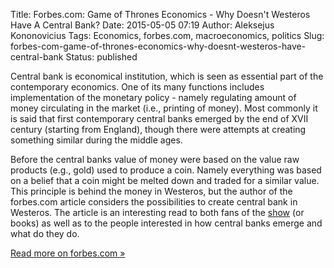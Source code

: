 Title: Forbes.com: Game of Thrones Economics - Why Doesn't Westeros Have A Central Bank?
Date: 2015-05-05 07:19
Author: Aleksejus Kononovicius
Tags: Economics, forbes.com, macroeconomics, politics
Slug: forbes-com-game-of-thrones-economics-why-doesnt-westeros-have-central-bank
Status: published

Central
bank is economical institution, which is seen as essential part of the
contemporary economics. One of its many functions includes
implementation of the monetary policy - namely regulating amount of
money circulating in the market (i.e., printing of money). Most commonly
it is said that first contemporary central banks emerged by the end of
XVII century (starting from England), though there were attempts at
creating something similar during the middle ages.

Before the central banks value of money were based on the value raw
products (e.g., gold) used to produce a coin. Namely everything was
based on a belief that a coin might be melted down and traded for a
similar value. This principle is behind the money in Westeros, but the
author of the forbes.com article considers the possibilities to create
central bank in Westeros. The article is an interesting read to both
fans of the [show](http://www.hbo.com/game-of-thrones) (or books) as
well as to the people interested in how central banks emerge and what do
they do.

[Read more on forbes.com
»](http://www.forbes.com/sites/modeledbehavior/2015/04/18/game-of-thrones-economics-why-doesnt-westeros-have-a-central-bank/)
